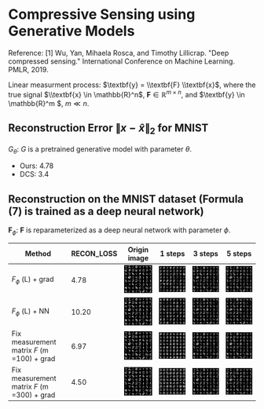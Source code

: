 # Compressive Sensing using Generative Models

Reference: 
 [1] Wu, Yan, Mihaela Rosca, and Timothy Lillicrap. "Deep compressed sensing." International Conference on Machine Learning. PMLR, 2019.
 
 Linear measurment process: $\textbf{y} = \\textbf{F} \\textbf{x}$, where the true signal $\\textbf{x} \in \mathbb{R}^n$, $\textbf{F} \in \mathbb{R}^{m \times n}$, and $\textbf{y} \in \mathbb{R}^m $, $m \ll n$.

## Reconstruction Error $\lVert x-\hat{x}\rVert_2$ for MNIST
$G_\theta$: $G$ is a pretrained generative model with parameter $\theta$.
- Ours: 4.78
- DCS: 3.4

## Reconstruction on the MNIST dataset (Formula (7) is trained as a deep neural network)

 $\textbf{F}_\phi$: $\textbf{F}$ is reparameterized as a deep neural network with parameter $\phi$.

|Method|RECON_LOSS|Origin image| 1 steps|3 steps | 5 steps|
|-------| ----|------- | -----|------ |-----|
|$F_\phi$ (L) + grad|4.78|![alt_text](./fig/origin.png)|![alt_text](./fig/reconstruction_0.png)|![alt_text](./fig/reconstruction_3.png)|![alt_text](./fig/reconstruction_5.png)|
|$F_\phi$ (L) + NN|10.20|![alt_text](./fig/origin.png)|![alt_text](./fig/reconstruction_0_nn.png)|![alt_text](./fig/reconstruction_3_nn.png)|![alt_text](./fig/reconstruction_5_nn.png)|
|Fix measurement matrix $F$ (m =100) + grad|6.97|![alt_text](./fig/origin.png)|![alt_text](./fig/reconstruction_0_4_last.png)|![alt_text](./fig/reconstruction_3_4_last.png)|![alt_text](./fig/reconstruction_5_4_last.png)|
|Fix measurement matrix $F$ (m =300) + grad|4.50|![alt_text](./fig/origin.png)|![alt_text](./fig/reconstruction_0_3_last.png)|![alt_text](./fig/reconstruction_3_3_last.png)|![alt_text](./fig/reconstruction_5_3_last.png)|

<!-- ## Reconstruction with LASSO on MNIST test dataset
$$\min_x \frac{1}{2M} \lVert y-Ax \rVert_2^2 + \alpha \lVert x\rVert_1, A \in R^{M \times N}, y \in R^M, x \in R^N$$

### M=100
|N=28 $\times$ 28 = 784|Original|$iters$ = 500|$iters$ = 1000|$iters$ = 2000|
|-------| ----|------- | -----|---|
|$\alpha=0.01$|![alt_text](./fig/origin.png)|![alt_text](./fig/lasso/lasso_reconstruction_M=100_alpha=0.01_iter=500.png)|![alt_text](./fig/lasso/lasso_reconstruction_M=100_alpha=0.01_iter=1000.png)|![alt_text](./fig/lasso/lasso_reconstruction_M=100_alpha=0.01_iter=2000.png)|
|$\alpha=0.001$|![alt_text](./fig/origin.png)|![alt_text](./fig/lasso/lasso_reconstruction_M=100_alpha=0.001_iter=500.png)|![alt_text](./fig/lasso/lasso_reconstruction_M=100_alpha=0.001_iter=1000.png)|![alt_text](./fig/lasso/lasso_reconstruction_M=100_alpha=0.001_iter=2000.png)|

### M=200
|N=28 $\times$ 28 = 784|Original|$iters$ = 500|$iters$ = 1000|$iters$ = 2000|
|-------| ----|------- | -----|---|
|$\alpha=0.01$|![alt_text](./fig/origin.png)|![alt_text](./fig/lasso/lasso_reconstruction_M=200_alpha=0.01_iter=500.png)|![alt_text](./fig/lasso/lasso_reconstruction_M=200_alpha=0.01_iter=1000.png)|![alt_text](./fig/lasso/lasso_reconstruction_M=200_alpha=0.01_iter=1987.png)|
|$\alpha=0.001$|![alt_text](./fig/origin.png)|![alt_text](./fig/lasso/lasso_reconstruction_M=200_alpha=0.001_iter=500.png)|![alt_text](./fig/lasso/lasso_reconstruction_M=200_alpha=0.001_iter=1000.png)|![alt_text](./fig/lasso/lasso_reconstruction_M=200_alpha=0.001_iter=2000.png)|

### M=300
|N=28 $\times$ 28 = 784|Original|$iters$ = 500|$iters$ = 1000|$iters$ = 2000|
|-------| ----|------- | -----|---|
|$\alpha=0.01$|![alt_text](./fig/origin.png)|![alt_text](./fig/lasso/lasso_reconstruction_M=300_alpha=0.01_iter=500.png)|![alt_text](./fig/lasso/lasso_reconstruction_M=300_alpha=0.01_iter=1000.png)|![alt_text](./fig/lasso/lasso_reconstruction_M=300_alpha=0.01_iter=1488.png)|
|$\alpha=0.001$|![alt_text](./fig/origin.png)|![alt_text](./fig/lasso/lasso_reconstruction_M=300_alpha=0.001_iter=500.png)|![alt_text](./fig/lasso/lasso_reconstruction_M=300_alpha=0.001_iter=1000.png)|![alt_text](./fig/lasso/lasso_reconstruction_M=300_alpha=0.001_iter=2000.png)|


## Reconstruction with SLEP on the MNIST dataset
- Installation Link: http://www.yelabs.net/software/SLEP/
- Run the following command to use SLEP:
```
mexC;
addpath(genpath([root ’/SLEP’]));
```

### LogisticR
- [x, c, funVal]=LogisticR(A, y, λ, opts)
$$\min_x \sum_{i=1}^M \omega_i \log (1+exp(-y_i(x^T a_i+c)))+\frac{\rho}{2}\lVert x\rVert_2^2 + \alpha \lVert x\rVert_1, A \in R^{M \times N}, y \in R^M, x \in R^N$$

#### M=100
|N=28 $\times$ 28 = 784|Original|$iters$ = 500|$iters$ = 1000|$iters$ = 2000|
|-------| ----|------- | -----|---|
|$\alpha=0.01$|![alt_text](./fig/origin.png)|![alt_text](./fig/SLEP_image/LogisticR_M=100_alpha=0.01_iter=500.png)|![alt_text](./fig/SLEP_image/LogisticR_M=100_alpha=0.01_iter=1000.png)|![alt_text](./fig/SLEP_image/LogisticR_M=100_alpha=0.01_iter=2000.png)|
|$\alpha=0.001$|![alt_text](./fig/origin.png)|![alt_text](./fig/SLEP_image/LogisticR_M=100_alpha=0.001_iter=500.png)|![alt_text](./fig/SLEP_image/LogisticR_M=100_alpha=0.001_iter=1000.png)|![alt_text](./fig/SLEP_image/LogisticR_M=100_alpha=0.001_iter=2000.png)|

#### M=200
|N=28 $\times$ 28 = 784|Original|$iters$ = 500|$iters$ = 1000|$iters$ = 2000|
|-------| ----|------- | -----|---|
|$\alpha=0.01$|![alt_text](./fig/origin.png)|![alt_text](./fig/SLEP_image/LogisticR_M=200_alpha=0.01_iter=500.png)|![alt_text](./fig/SLEP_image/LogisticR_M=200_alpha=0.01_iter=1000.png)|![alt_text](./fig/SLEP_image/LogisticR_M=200_alpha=0.01_iter=2000.png)|
|$\alpha=0.001$|![alt_text](./fig/origin.png)|![alt_text](./fig/SLEP_image/LogisticR_M=200_alpha=0.001_iter=500.png)|![alt_text](./fig/SLEP_image/LogisticR_M=200_alpha=0.001_iter=1000.png)|![alt_text](./fig/SLEP_image/LogisticR_M=200_alpha=0.001_iter=2000.png)|
#### M=300
|N=28 $\times$ 28 = 784|Original|$iters$ = 500|$iters$ = 1000|$iters$ = 2000|
|-------| ----|------- | -----|---|
|$\alpha=0.01$|![alt_text](./fig/origin.png)|![alt_text](./fig/SLEP_image/LogisticR_M=300_alpha=0.01_iter=500.png)|![alt_text](./fig/SLEP_image/LogisticR_M=300_alpha=0.01_iter=1000.png)|![alt_text](./fig/SLEP_image/LogisticR_M=300_alpha=0.01_iter=2000.png)|
|$\alpha=0.001$|![alt_text](./fig/origin.png)|![alt_text](./fig/SLEP_image/LogisticR_M=300_alpha=0.001_iter=500.png)|![alt_text](./fig/SLEP_image/LogisticR_M=300_alpha=0.001_iter=1000.png)|![alt_text](./fig/SLEP_image/LogisticR_M=300_alpha=0.001_iter=2000.png)|


### LeastR
- [x, funVal]=LeastR(A, y, λ, opts)
$$\min_x \frac{1}{2} \lVert Ax -y \rVert_2^2 + \frac{\rho}{2}\lVert x\rVert_2^2 + \alpha \lVert x\rVert_1, A \in R^{M \times N}, y \in R^M, x \in R^N$$

#### M=100
|N=28 $\times$ 28 = 784|Original|$iters$ = 500|$iters$ = 1000|$iters$ = 2000|
|-------| ----|------- | -----|---|
|$\alpha=0.01$|![alt_text](./fig/origin.png)|![alt_text](./fig/SLEP_image/LeastR_M=100_alpha=0.01_iter=500.png)|![alt_text](./fig/SLEP_image/LeastR_M=100_alpha=0.01_iter=1000.png)|![alt_text](./fig/SLEP_image/LeastR_M=100_alpha=0.01_iter=2000.png)|
|$\alpha=0.001$|![alt_text](./fig/origin.png)|![alt_text](./fig/SLEP_image/LeastR_M=100_alpha=0.001_iter=500.png)|![alt_text](./fig/SLEP_image/LeastR_M=100_alpha=0.001_iter=1000.png)|![alt_text](./fig/SLEP_image/LeastR_M=100_alpha=0.001_iter=2000.png)|

#### M=200
|N=28 $\times$ 28 = 784|Original|$iters$ = 500|$iters$ = 1000|$iters$ = 2000|
|-------| ----|------- | -----|---|
|$\alpha=0.01$|![alt_text](./fig/origin.png)|![alt_text](./fig/SLEP_image/LeastR_M=200_alpha=0.01_iter=500.png)|![alt_text](./fig/SLEP_image/LeastR_M=200_alpha=0.01_iter=1000.png)|![alt_text](./fig/SLEP_image/LeastR_M=200_alpha=0.01_iter=2000.png)|
|$\alpha=0.001$|![alt_text](./fig/origin.png)|![alt_text](./fig/SLEP_image/LeastR_M=200_alpha=0.001_iter=500.png)|![alt_text](./fig/SLEP_image/LeastR_M=200_alpha=0.001_iter=1000.png)|![alt_text](./fig/SLEP_image/LeastR_M=200_alpha=0.001_iter=2000.png)|
#### M=300
|N=28 $\times$ 28 = 784|Original|$iters$ = 500|$iters$ = 1000|$iters$ = 2000|
|-------| ----|------- | -----|---|
|$\alpha=0.01$|![alt_text](./fig/origin.png)|![alt_text](./fig/SLEP_image/LeastR_M=300_alpha=0.01_iter=500.png)|![alt_text](./fig/SLEP_image/LeastR_M=300_alpha=0.01_iter=1000.png)|![alt_text](./fig/SLEP_image/LeastR_M=300_alpha=0.01_iter=2000.png)|
|$\alpha=0.001$|![alt_text](./fig/origin.png)|![alt_text](./fig/SLEP_image/LeastR_M=300_alpha=0.001_iter=500.png)|![alt_text](./fig/SLEP_image/LeastR_M=300_alpha=0.001_iter=1000.png)|![alt_text](./fig/SLEP_image/LeastR_M=300_alpha=0.001_iter=2000.png)|

### LeastR with DCT
- [x, funVal]=LeastR(A, y, λ, opts)
$$\min_x \frac{1}{2} \lVert Ax -y \rVert_2^2 + \frac{\rho}{2}\lVert x\rVert_2^2 + \alpha \lVert x\rVert_1, A \in R^{M \times N}, y \in R^M, x \in R^N$$

#### M=100
|N=28 $\times$ 28 = 784|Original|$iters$ = 500|$iters$ = 1000|$iters$ = 2000|
|-------| ----|------- | -----|---|
|$\alpha=0.01$|![alt_text](./fig/origin.png)|![alt_text](./fig/SLEP_image/dct_LeastR_M=100_alpha=0.01_iter=500.png)|![alt_text](./fig/SLEP_image/dct_LeastR_M=100_alpha=0.01_iter=1000.png)|![alt_text](./fig/SLEP_image/dct_LeastR_M=100_alpha=0.01_iter=2000.png)|
|$\alpha=0.001$|![alt_text](./fig/origin.png)|![alt_text](./fig/SLEP_image/dct_LeastR_M=100_alpha=0.001_iter=500.png)|![alt_text](./fig/SLEP_image/dct_LeastR_M=100_alpha=0.001_iter=1000.png)|![alt_text](./fig/SLEP_image/dct_LeastR_M=100_alpha=0.001_iter=2000.png)|

#### M=200
|N=28 $\times$ 28 = 784|Original|$iters$ = 500|$iters$ = 1000|$iters$ = 2000|
|-------| ----|------- | -----|---|
|$\alpha=0.01$|![alt_text](./fig/origin.png)|![alt_text](./fig/SLEP_image/dct_LeastR_M=200_alpha=0.01_iter=500.png)|![alt_text](./fig/SLEP_image/dct_LeastR_M=200_alpha=0.01_iter=1000.png)|![alt_text](./fig/SLEP_image/dct_LeastR_M=200_alpha=0.01_iter=2000.png)|
|$\alpha=0.001$|![alt_text](./fig/origin.png)|![alt_text](./fig/SLEP_image/dct_LeastR_M=200_alpha=0.001_iter=500.png)|![alt_text](./fig/SLEP_image/dct_LeastR_M=200_alpha=0.001_iter=1000.png)|![alt_text](./fig/SLEP_image/dct_LeastR_M=200_alpha=0.001_iter=2000.png)|
#### M=300
|N=28 $\times$ 28 = 784|Original|$iters$ = 500|$iters$ = 1000|$iters$ = 2000|
|-------| ----|------- | -----|---|
|$\alpha=0.01$|![alt_text](./fig/origin.png)|![alt_text](./fig/SLEP_image/dct_LeastR_M=300_alpha=0.01_iter=500.png)|![alt_text](./fig/SLEP_image/dct_LeastR_M=300_alpha=0.01_iter=1000.png)|![alt_text](./fig/SLEP_image/dct_LeastR_M=300_alpha=0.01_iter=2000.png)|
|$\alpha=0.001$|![alt_text](./fig/origin.png)|![alt_text](./fig/SLEP_image/dct_LeastR_M=300_alpha=0.001_iter=500.png)|![alt_text](./fig/SLEP_image/dct_LeastR_M=300_alpha=0.001_iter=1000.png)|![alt_text](./fig/SLEP_image/dct_LeastR_M=300_alpha=0.001_iter=2000.png)|

## SLEP LASSO on synthetic data
### Experiment Settings
| N | Sparsity | $\lambda$ | convergence $\epsilon$ | maxIter |
|---|----------|-----------|------------|---------|
|100|  0.05    |     0.001 | 1e-6       |  5000       | 

### LeastR
| M | numIter | $\lVert X_{origin} - \Phi\theta\rVert_2$ |  $\lVert \Phi\theta\rVert_2$|$\lVert X_{origin}\rVert_2$ |
|---|----------|-----------|------------|---------|
|30|  154   |     1.056 | 0.656       |  1.242       |
|60|  336    |     0.782 | 0.970      |  1.242       | 
|90|  628    |     0.365 | 1.179       |  1.242       | 

## Training Curve
![alt_text](./fig/training_curve.png) -->
